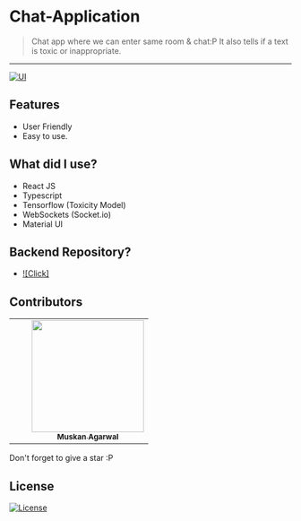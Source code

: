# Chat-Application

> Chat app where we can enter same room & chat:P
> It also tells if a text is toxic or inappropriate.


---
[![UI ](https://img.shields.io/badge/Demo-Link-blue?style=flat-square&logo=appveyor)](https://muskan-chat-app.netlify.app/)


## Features
-    User Friendly
-   Easy to use.

## What did I use?
- React JS
- Typescript
- Tensorflow (Toxicity Model)
- WebSockets (Socket.io)
- Material UI


## Backend Repository?
- [![Click]](https://github.com/musk101/chat-app-backend)

## Contributors

<table>
  <tr>
    <td align="center">
      <td align="center"></td>
      <td align="center"><a href="https://github.com/musk101"><img src="https://i.ibb.co/mDHxhkJ/61506798.jpg" width="200px;" alt=""/><br /><sub><b>Muskan Agarwal</b></sub></a><br /> </td></td>
   
   
  </tr>
  </table>
  
  Don't forget to give a star :P

## License

[![License](http://img.shields.io/:license-mit-blue.svg?style=flat-square)](http://badges.mit-license.org)


